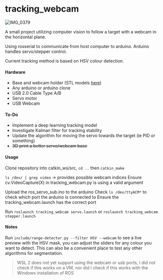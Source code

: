 # tracking_webcam

![IMG_0379](https://user-images.githubusercontent.com/6884645/87463069-d8dd1300-c5de-11ea-9487-db58ed457b65.jpg)

A small project utilizing computer vision to follow a target with a webcam in the horizontal plane.

Using rosserial to communicate from host computer to arduino. Arduino handles servo/stepper control.

Current tracking method is based on HSV colour detection.

#### Hardware
- Base and webcam holder (STL models [here](https://github.com/adrian-soch/tracking_webcam/tree/master/stl))
- Any arduino or arduino clone
- USB 2.0 Cable Type A/B
- Servo motor
- USB Webcam

#### To-Do
- Implement a deep learning tracking model
- Investigate Kalman filter for tracking stability
- Update the algorithm for moving the servo towards the target (ie PID or something)
- ~~3D print a better servo/webcam base~~

#### Usage

Clone repository into catkin_ws/src,
`cd ..` then `catkin_make`

`ls /dev/ | grep video` -> provides possible webcam indices
Ensure cv.VideoCapture(X) in tracking_webcam.py is using a valid argument

Upload the ros_servo_sub.ino to the arduino
Check `ls /dev/ttyACM*` to check which port the arduino is connected to
Ensure the tracking_webcam.launch has the correct port

Run `roslaunch tracking_webcam servo.launch` or `roslaunch tracking_webcam stepper.launch`

#### Notes

Run `include/range-detector.py --filter HSV --webcam` to see a live preview with the HSV mask, you can adjust the sliders for any colour you want to detect. This can also be a convenient place to test any other algorithms for segmentation.

> WSL 2 does not yet support using the webcam or usb ports, I did not check if this works on a VM, nor did I check if this works with the Windows installation of ROS
